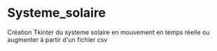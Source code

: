 # Systeme_solaire

Création Tkinter du systeme solaire en mouvement en temps réelle ou augmenter à partir d'un fichier csv 
